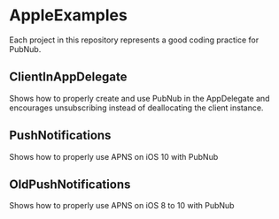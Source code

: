 # AppleExamples

Each project in this repository represents a good coding practice for PubNub.

## ClientInAppDelegate
Shows how to properly create and use PubNub in the AppDelegate and encourages unsubscribing instead of deallocating the client instance.

## PushNotifications
Shows how to properly use APNS on iOS 10 with PubNub

## OldPushNotifications
Shows how to properly use APNS on iOS 8 to 10 with PubNub